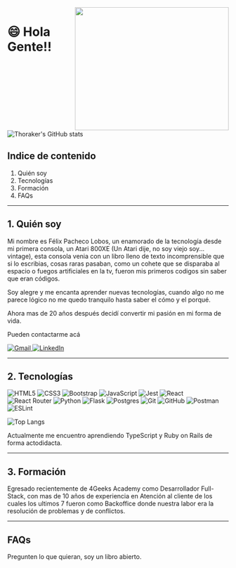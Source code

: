 <img src="https://user-images.githubusercontent.com/75093385/224395908-5a553576-1c04-471e-ab6d-a080fb8c8f87.gif" width="350" height="280" align="right" />

# 😄 Hola Gente!!  
![Thoraker's GitHub stats](https://github-readme-stats-tau-sable-93.vercel.app/api?username=Thoraker)

## Indice de contenido

1. Quién soy
2. Tecnologías
3. Formación
5. FAQs

***
## 1. Quién soy

Mi nombre es Félix Pacheco Lobos, un enamorado de la tecnología desde mi primera consola, un Atari 800XE (Un Atari dije, no soy viejo soy... vintage), esta consola venia con un libro lleno de texto incomprensible que si lo escribias, cosas raras pasaban, como un cohete que se disparaba al espacio o fuegos artificiales en la tv, fueron mis primeros codigos sin saber que eran códigos.

Soy alegre y me encanta aprender nuevas tecnologías, cuando algo no me parece lógico no me quedo tranquilo hasta saber el cómo y el porqué.

Ahora mas de 20 años después decidí convertir mi pasión en mi forma de vida.

Pueden contactarme acá

<a href="mailto:pachecolobos.felix@gmail.com">
  <img src="https://img.shields.io/badge/Gmail-D14836?style=for-the-badge&logo=gmail&logoColor=white" alt="Gmail" >
</a>
<a href="https://www.linkedin.com/in/felix-pacheco-lobos/">
  <img src="https://img.shields.io/badge/linkedin-%230077B5.svg?style=for-the-badge&logo=linkedin&logoColor=white" alt="LinkedIn" >
</a>

***
## 2. Tecnologías

![HTML5](https://img.shields.io/badge/html5-%23E34F26.svg?style=for-the-badge&logo=html5&logoColor=white)
![CSS3](https://img.shields.io/badge/css3-%231572B6.svg?style=for-the-badge&logo=css3&logoColor=white)
![Bootstrap](https://img.shields.io/badge/bootstrap-%238511FA.svg?style=for-the-badge&logo=bootstrap&logoColor=white)
![JavaScript](https://img.shields.io/badge/javascript-%23323330.svg?style=for-the-badge&logo=javascript&logoColor=%23F7DF1E)
![Jest](https://img.shields.io/badge/-jest-%23C21325?style=for-the-badge&logo=jest&logoColor=white)
![React](https://img.shields.io/badge/react-%2320232a.svg?style=for-the-badge&logo=react&logoColor=%2361DAFB)
![React Router](https://img.shields.io/badge/React_Router-CA4245?style=for-the-badge&logo=react-router&logoColor=white)
![Python](https://img.shields.io/badge/python-3670A0?style=for-the-badge&logo=python&logoColor=ffdd54)
![Flask](https://img.shields.io/badge/flask-%23000.svg?style=for-the-badge&logo=flask&logoColor=white)
![Postgres](https://img.shields.io/badge/postgres-%23316192.svg?style=for-the-badge&logo=postgresql&logoColor=white)
![Git](https://img.shields.io/badge/git-%23F05033.svg?style=for-the-badge&logo=git&logoColor=white)
![GitHub](https://img.shields.io/badge/github-%23121011.svg?style=for-the-badge&logo=github&logoColor=white)
![Postman](https://img.shields.io/badge/Postman-FF6C37?style=for-the-badge&logo=postman&logoColor=white)
![ESLint](https://img.shields.io/badge/ESLint-4B3263?style=for-the-badge&logo=eslint&logoColor=white)

![Top Langs](https://github-readme-stats-tau-sable-93.vercel.app/api/top-langs/?username=Thoraker&layout=compact)

Actualmente me encuentro aprendiendo TypeScript y Ruby on Rails de forma actodidacta.

***
## 3. Formación

Egresado recientemente de 4Geeks Academy como Desarrollador Full-Stack, con mas de 10 años de experiencia en Atención al cliente de los cuales los ultimos 7 fueron como Backoffice donde nuestra labor era la resolución de problemas y de conflictos.

***

## FAQs

Pregunten lo que quieran, soy un libro abierto.


